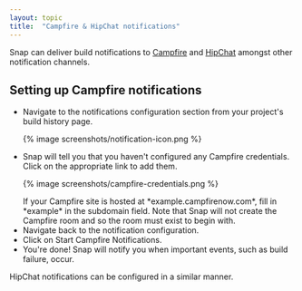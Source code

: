 ```yaml
---
layout: topic
title:  "Campfire & HipChat notifications"
---
```


Snap can deliver build notifications to [Campfire](http://campfirenow.com/) and [HipChat](https://www.hipchat.com/) amongst other notification channels.

## Setting up Campfire notifications

* Navigate to the notifications configuration section from your project's build history page.
  <p>{% image screenshots/notification-icon.png %}</p>
* Snap will tell you that you haven't configured any Campfire credentials. Click on the appropriate link to add them.
  <p>{% image screenshots/campfire-credentials.png %}</p>
  If your Campfire site is hosted at *example.campfirenow.com*, fill in *example* in the subdomain field. Note that Snap will not create the Campfire room and so the room must exist to begin with.
* Navigate back to the notification configuration.
* Click on Start Campfire Notifications.
* You're done! Snap will notify you when important events, such as build failure, occur.

HipChat notifications can be configured in a similar manner.
